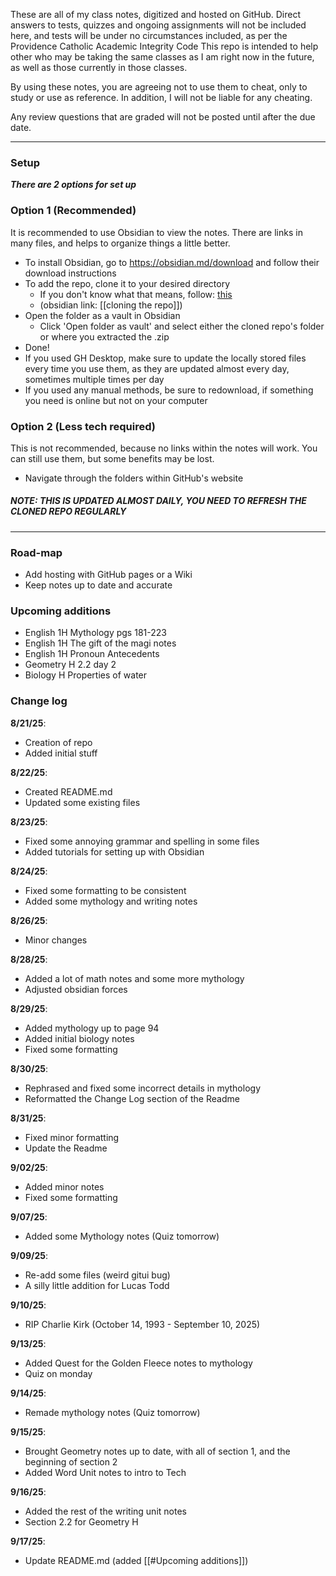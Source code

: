 These are all of my class notes, digitized and hosted on GitHub.
Direct answers to tests, quizzes and ongoing assignments will not be included here, and tests will be under no circumstances included, as per the Providence Catholic Academic Integrity Code
This repo is intended to help other who may be taking the same classes as I am right now in the future, as well as those currently in those classes.

By using these notes, you are agreeing not to use them to cheat, only to study or use as reference. In addition, I will not be liable for any cheating.

Any review questions that are graded will not be posted until after the due date.

---
### Setup
***There are 2 options for set up***

### Option 1 (Recommended)
It is recommended to use Obsidian to view the notes. There are links in many files, and helps to organize things a little better. 

- To install Obsidian, go to https://obsidian.md/download and follow their download instructions
- To add the repo, clone it to your desired directory
	- If you don't know what that means, follow:
		[this](https://github.com/Eric-Ward475/Class-Notes/blob/main/gen.%20info/cloning%20the%20repo.md)
	- (obsidian link: [[cloning the repo]])
- Open the folder as a vault in Obsidian
	- Click 'Open folder as vault' and select either the cloned repo's folder or where you extracted the .zip
- Done!
- If you used GH Desktop, make sure to update the locally stored files every time you use them, as they are updated almost every day, sometimes multiple times per day
- If you used any manual methods, be sure to redownload, if something you need is online but not on your computer

### Option 2 (Less tech required)
This is not recommended, because no links within the notes will work. You can still use them, but some benefits may be lost.

- Navigate through the folders within GitHub's website

##### ***NOTE: THIS IS UPDATED ALMOST DAILY, YOU NEED TO REFRESH THE CLONED REPO REGULARLY***
---
### Road-map
- Add hosting with GitHub pages or a Wiki
- Keep notes up to date and accurate

### Upcoming additions
- English 1H Mythology pgs 181-223
- English 1H The gift of the magi notes
- English 1H Pronoun Antecedents
- Geometry H 2.2 day 2
- Biology H Properties of water
### Change log
**8/21/25**:
- Creation of repo
- Added initial stuff

**8/22/25**:
- Created README.md
- Updated some existing files

**8/23/25**:
- Fixed some annoying grammar and spelling in some files
- Added tutorials for setting up with Obsidian

**8/24/25**:
- Fixed some formatting to be consistent
- Added some mythology and writing notes

**8/26/25**: 
- Minor changes

**8/28/25**:
- Added a lot of math notes and some more mythology
- Adjusted obsidian forces

**8/29/25**:
- Added mythology up to page 94
- Added initial biology notes
- Fixed some formatting

**8/30/25**:
- Rephrased and fixed some incorrect details in mythology
- Reformatted the Change Log section of the Readme

**8/31/25**:
- Fixed minor formatting
- Update the Readme

**9/02/25**:
- Added minor notes
- Fixed some formatting

**9/07/25**:
- Added some Mythology notes (Quiz tomorrow)

**9/09/25**:
- Re-add some files (weird gitui bug)
- A silly little addition for Lucas Todd

**9/10/25**:
- RIP Charlie Kirk (October 14, 1993 - September 10, 2025)

**9/13/25**:
- Added Quest for the Golden Fleece notes to mythology
- Quiz on monday

**9/14/25**:
- Remade mythology notes (Quiz tomorrow)

**9/15/25**:
- Brought Geometry notes up to date, with all of section 1, and the beginning of section 2
- Added Word Unit notes to intro to Tech

**9/16/25**:
- Added the rest of the writing unit notes
- Section 2.2 for Geometry H

**9/17/25**:
- Update README.md (added [[#Upcoming additions]])